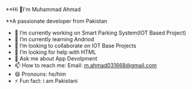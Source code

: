 **Hi 👋I'm Muhammad Ahmad

   **A passionate developer from Pakistan

- 🔭 I’m currently working on Smart Parking System(IOT Based Project)
- 🌱 I’m currently learning Andriod
- 👯 I’m looking to collaborate on IOT Base Projects
- 🤔 I’m looking for help with HTML
- 💬 Ask me about App Devolpment
- 📫 How to reach me: Email: m.ahmad031668@gmail.com
- 😄 Pronouns: he/him
- ⚡ Fun fact: i am Pakistani
